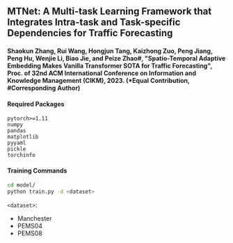 ## MTNet: A Multi-task Learning Framework that Integrates Intra-task and Task-specific Dependencies for Traffic Forecasting

#### Shaokun Zhang, Rui Wang, Hongjun Tang, Kaizhong Zuo, Peng Jiang,  Peng Hu,  Wenjie Li,  Biao Jie, and Peize Zhao#, "Spatio-Temporal Adaptive Embedding Makes Vanilla Transformer SOTA for Traffic Forecasting", Proc. of 32nd ACM International Conference on Information and Knowledge Management (CIKM), 2023. (*Equal Contribution, #Corresponding Author)

#### Required Packages

```
pytorch>=1.11
numpy
pandas
matplotlib
pyyaml
pickle
torchinfo
```

#### Training Commands

```bash
cd model/
python train.py -d <dataset> 
```

`<dataset>`:
- Manchester
- PEMS04
- PEMS08
